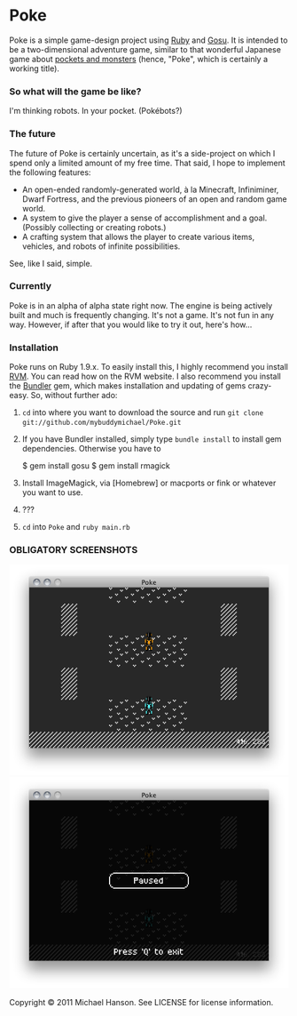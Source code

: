# Poke

Poke is a simple game-design project using [Ruby] and [Gosu]. It is intended to be a two-dimensional adventure game, similar to that wonderful Japanese game about [pockets and monsters] \(hence, "Poke", which is certainly a working title).

### So what will the game be like?

I'm thinking robots. In your pocket. (Pokébots?)

### The future

The future of Poke is certainly uncertain, as it's a side-project on which I spend only a limited amount of my free time. That said, I hope to implement the following features:

- An open-ended randomly-generated world, à la Minecraft, Infiniminer, Dwarf Fortress, and the previous pioneers of an open and random game world.
- A system to give the player a sense of accomplishment and a goal. (Possibly collecting or creating robots.)
- A crafting system that allows the player to create various items, vehicles, and robots of infinite possibilities.

See, like I said, simple.

### Currently

Poke is in an alpha of alpha state right now. The engine is being actively built and much is frequently changing. It's not a game. It's not fun in any way. However, if after that you would like to try it out, here's how...

### Installation

Poke runs on Ruby 1.9.x. To easily install this, I highly recommend you install [RVM]. You can read how on the RVM website. I also recommend you install the [Bundler] gem, which makes installation and updating of gems crazy-easy. So, without further ado:

1. `cd` into where you want to download the source and run `git clone git://github.com/mybuddymichael/Poke.git`
2. If you have Bundler installed, simply type `bundle install` to install gem dependencies. Otherwise you have to

    $ gem install gosu
    $ gem install rmagick

3. Install ImageMagick, via [Homebrew] or macports or fink or whatever you want to use.
4. ???
5. `cd` into `Poke` and `ruby main.rb`

### OBLIGATORY SCREENSHOTS

![](https://github.com/mybuddymichael/Poke/raw/master/screenshots/screenshot.png)
![](https://github.com/mybuddymichael/Poke/raw/master/screenshots/screenshot_paused.png)

Copyright © 2011 Michael Hanson. See LICENSE for license information.


[Ruby]: http://www.ruby-lang.org/en/
[Gosu]: http://libgosu.org/
[pockets and monsters]: http://en.wikipedia.org/wiki/Pokémon_(video_game_series)
[RVM]: https://rvm.beginrescueend.com/
[Bundler]: http://gembundler.com/
[brew]: http://mxcl.github.com/homebrew/

